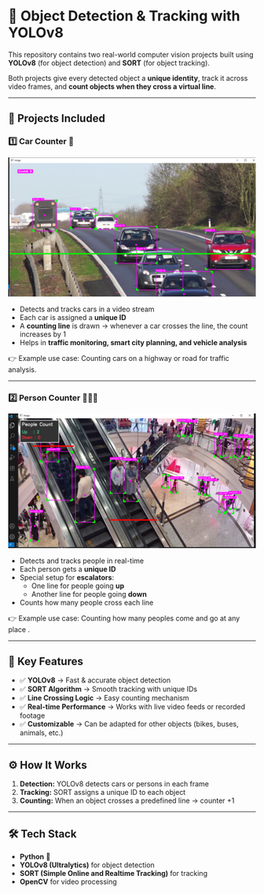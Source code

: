 # 🚦 Object Detection & Tracking with YOLOv8

This repository contains two real-world computer vision projects built using **YOLOv8** (for object detection) and **SORT** (for object tracking).  

Both projects give every detected object a **unique identity**, track it across video frames, and **count objects when they cross a virtual line**.  

---

## 📌 Projects Included

### 1️⃣ Car Counter 🚗

![App Screenshot](Project1-CarCounter/screenshot.PNG)

- Detects and tracks cars in a video stream  
- Each car is assigned a **unique ID**  
- A **counting line** is drawn → whenever a car crosses the line, the count increases by 1  
- Helps in **traffic monitoring, smart city planning, and vehicle analysis**  

👉 Example use case: Counting cars on a highway or road for traffic analysis.  

---

### 2️⃣ Person Counter 🧑‍🤝‍🧑

![App Screenshot](Project2-PersonCounter/screenshot.PNG)

- Detects and tracks people in real-time  
- Each person gets a **unique ID**  
- Special setup for **escalators**:
  - One line for people going **up**  
  - Another line for people going **down**  
- Counts how many people cross each line  

👉 Example use case: Counting how many peoples come and go at any place .  

---

## 🔑 Key Features
- ✅ **YOLOv8** → Fast & accurate object detection  
- ✅ **SORT Algorithm** → Smooth tracking with unique IDs  
- ✅ **Line Crossing Logic** → Easy counting mechanism  
- ✅ **Real-time Performance** → Works with live video feeds or recorded footage  
- ✅ **Customizable** → Can be adapted for other objects (bikes, buses, animals, etc.)  

---

## ⚙️ How It Works
1. **Detection:** YOLOv8 detects cars or persons in each frame  
2. **Tracking:** SORT assigns a unique ID to each object  
3. **Counting:** When an object crosses a predefined line → counter +1  

---

## 🛠️ Tech Stack
- **Python** 🐍  
- **YOLOv8 (Ultralytics)** for object detection  
- **SORT (Simple Online and Realtime Tracking)** for tracking  
- **OpenCV** for video processing  



